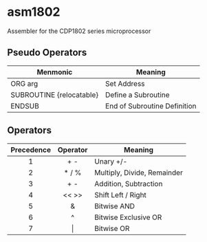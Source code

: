 # asm1802
Assembler for the CDP1802 series microprocessor

## Pseudo Operators

| Menmonic | Meaning |
| --- | --- |
| ORG arg | Set Address |
| SUBROUTINE {relocatable} | Define a Subroutine |
| ENDSUB | End of Subroutine Definition |

## Operators

| Precedence | Operator | Meaning |
| :---: | :---: | --- |
| 1 | + - | Unary +/- |
| 2 | * / % | Multiply, Divide, Remainder |
| 3 | + - | Addition, Subtraction |
| 4 | << >> | Shift Left / Right |
| 5 | & | Bitwise AND |
| 6 | ^ | Bitwise Exclusive OR |
| 7 | \| | Bitwise OR |
